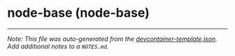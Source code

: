 
# node-base (node-base)







---

_Note: This file was auto-generated from the [devcontainer-template.json](https://github.com/antyung/devcontainers/blob/main/src/templates/node-base/devcontainer-template.json).  Add additional notes to a `NOTES.md`._
